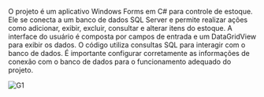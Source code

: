 O projeto é um aplicativo Windows Forms em C# para controle de estoque. Ele se conecta a um banco de dados SQL Server e permite realizar ações como adicionar, exibir, excluir, consultar e alterar itens do estoque. A interface do usuário é composta por campos de entrada e um DataGridView para exibir os dados. O código utiliza consultas SQL para interagir com o banco de dados. É importante configurar corretamente as informações de conexão com o banco de dados para o funcionamento adequado do projeto.


![G1](https://github.com/Ghenriquediniz/Controle_Estoque_CSharp/assets/110628541/67654666-7b11-460c-8c39-748e0a07f0b5)
